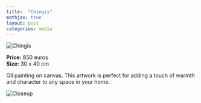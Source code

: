 ```yaml
---
title:  "Chingis"
mathjax: true
layout: post
categories: media
---
```


![Chingis](https://gintaremaria.github.io/assets/images/DSCF8535-2.jpg)

**Price:** 850 euros  
**Size:** 30 x 40 cm

Oil painting on canvas. This artwork is perfect for adding a touch of warmth and character to any space in your home. 

![Closeup](https://gintaremaria.github.io/assets/images/DSCF8530-2.jpg)
